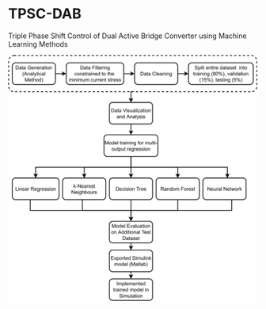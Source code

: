 # TPSC-DAB
Triple Phase Shift Control of Dual Active Bridge Converter using Machine Learning Methods

![alt text](https://github.com/Varat7v2/TPSC-DAB/blob/main/images/flowchart-1.png)
